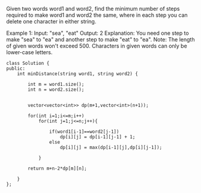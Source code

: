 Given two words word1 and word2, find the minimum number of steps required to make word1 and word2 the same, where in each step you can delete one character in either string.

Example 1:
Input: "sea", "eat"
Output: 2
Explanation: You need one step to make "sea" to "ea" and another step to make "eat" to "ea".
Note:
The length of given words won't exceed 500.
Characters in given words can only be lower-case letters.

```
class Solution {
public:
    int minDistance(string word1, string word2) {
        
        int m = word1.size();
        int n = word2.size();
        
        
        vector<vector<int>> dp(m+1,vector<int>(n+1));
        
        for(int i=1;i<=m;i++)
            for(int j=1;j<=n;j++){
                
                if(word1[i-1]==word2[j-1])
                    dp[i][j] = dp[i-1][j-1] + 1;
                else
                    dp[i][j] = max(dp[i-1][j],dp[i][j-1]);
                
            }
        
        return m+n-2*dp[m][n];
        
    }
};
```